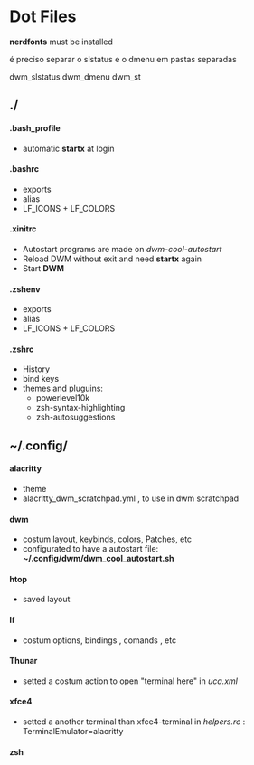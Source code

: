 # Dot Files
**nerdfonts** must be installed

é preciso separar o slstatus e o dmenu em pastas separadas

dwm_slstatus
dwm_dmenu
dwm_st

## ./

#### .bash_profile
- automatic **startx** at login

#### .bashrc
- exports
- alias 
- LF_ICONS + LF_COLORS

#### .xinitrc
 - Autostart programs are made on *dwm-cool-autostart*
 - Reload DWM without exit and need **startx** again
 - Start **DWM**

#### .zshenv
- exports
- alias 
- LF_ICONS + LF_COLORS

#### .zshrc
 - History
 - bind keys
 - themes and pluguins:
   - powerlevel10k
   - zsh-syntax-highlighting
   - zsh-autosuggestions

## ~/.config/

#### alacritty 
 - theme
 - alacritty_dwm_scratchpad.yml , to use in dwm scratchpad

#### dwm
- costum layout, keybinds, colors, Patches, etc
- configurated to have a autostart file: **~/.config/dwm/dwm_cool_autostart.sh**



#### htop
 - saved layout

#### lf
 - costum options,  bindings , comands , etc

#### Thunar
- setted a costum action to open "terminal here" in *uca.xml* 

#### xfce4
- setted a another terminal than xfce4-terminal in *helpers.rc* : TerminalEmulator=alacritty

#### zsh
